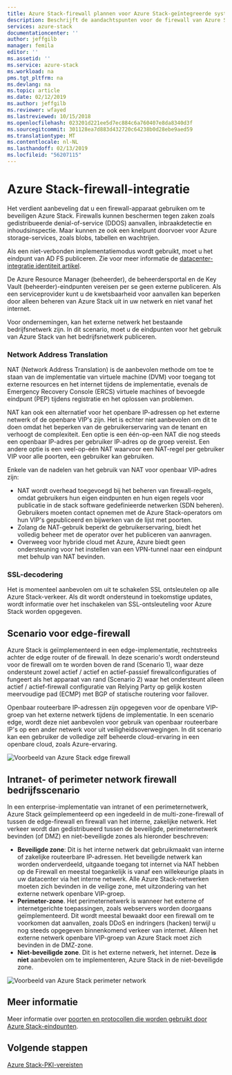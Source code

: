 ```yaml
---
title: Azure Stack-firewall plannen voor Azure Stack-geïntegreerde systemen | Microsoft Docs
description: Beschrijft de aandachtspunten voor de firewall van Azure Stack voor implementaties met meerdere knooppunten Azure Stack Azure-verbinding.
services: azure-stack
documentationcenter: ''
author: jeffgilb
manager: femila
editor: ''
ms.assetid: ''
ms.service: azure-stack
ms.workload: na
pms.tgt_pltfrm: na
ms.devlang: na
ms.topic: article
ms.date: 02/12/2019
ms.author: jeffgilb
ms.reviewer: wfayed
ms.lastreviewed: 10/15/2018
ms.openlocfilehash: 023201d221ee5d7ec884c6a760407e8da8340d3f
ms.sourcegitcommit: 301128ea7d883d432720c64238b0d28ebe9aed59
ms.translationtype: MT
ms.contentlocale: nl-NL
ms.lasthandoff: 02/13/2019
ms.locfileid: "56207115"
---
```

# <a name="azure-stack-firewall-integration"></a>Azure Stack-firewall-integratie
Het verdient aanbeveling dat u een firewall-apparaat gebruiken om te beveiligen Azure Stack. Firewalls kunnen beschermen tegen zaken zoals gedistribueerde denial-of-service (DDOS) aanvallen, inbraakdetectie en inhoudsinspectie. Maar kunnen ze ook een knelpunt doorvoer voor Azure storage-services, zoals blobs, tabellen en wachtrijen.

 Als een niet-verbonden implementatiemodus wordt gebruikt, moet u het eindpunt van AD FS publiceren. Zie voor meer informatie de [datacenter-integratie identiteit artikel](azure-stack-integrate-identity.md).

De Azure Resource Manager (beheerder), de beheerdersportal en de Key Vault (beheerder)-eindpunten vereisen per se geen externe publiceren. Als een serviceprovider kunt u de kwetsbaarheid voor aanvallen kan beperken door alleen beheren van Azure Stack uit in uw netwerk en niet vanaf het internet.

Voor ondernemingen, kan het externe netwerk het bestaande bedrijfsnetwerk zijn. In dit scenario, moet u de eindpunten voor het gebruik van Azure Stack van het bedrijfsnetwerk publiceren.

### <a name="network-address-translation"></a>Network Address Translation
NAT (Network Address Translation) is de aanbevolen methode om toe te staan van de implementatie van virtuele machine (DVM) voor toegang tot externe resources en het internet tijdens de implementatie, evenals de Emergency Recovery Console (ERCS) virtuele machines of bevoegde eindpunt (PEP) tijdens registratie en het oplossen van problemen.

NAT kan ook een alternatief voor het openbare IP-adressen op het externe netwerk of de openbare VIP's zijn. Het is echter niet aanbevolen om dit te doen omdat het beperken van de gebruikerservaring van de tenant en verhoogt de complexiteit. Een optie is een één-op-een NAT die nog steeds een openbaar IP-adres per gebruiker IP-adres op de groep vereist. Een andere optie is een veel-op-één NAT waarvoor een NAT-regel per gebruiker VIP voor alle poorten, een gebruiker kan gebruiken.

Enkele van de nadelen van het gebruik van NAT voor openbaar VIP-adres zijn:
- NAT wordt overhead toegevoegd bij het beheren van firewall-regels, omdat gebruikers hun eigen eindpunten en hun eigen regels voor publicatie in de stack software gedefinieerde netwerken (SDN beheren). Gebruikers moeten contact opnemen met de Azure Stack-operators om hun VIP's gepubliceerd en bijwerken van de lijst met poorten.
- Zolang de NAT-gebruik beperkt de gebruikerservaring, biedt het volledig beheer met de operator over het publiceren van aanvragen.
- Overweeg voor hybride cloud met Azure, Azure biedt geen ondersteuning voor het instellen van een VPN-tunnel naar een eindpunt met behulp van NAT bevinden.

### <a name="ssl-decryption"></a>SSL-decodering
Het is momenteel aanbevolen om uit te schakelen SSL ontsleutelen op alle Azure Stack-verkeer. Als dit wordt ondersteund in toekomstige updates, wordt informatie over het inschakelen van SSL-ontsleuteling voor Azure Stack worden opgegeven.

## <a name="edge-firewall-scenario"></a>Scenario voor edge-firewall
Azure Stack is geïmplementeerd in een edge-implementatie, rechtstreeks achter de edge router of de firewall. In deze scenario's wordt ondersteund voor de firewall om te worden boven de rand (Scenario 1), waar deze ondersteunt zowel actief / actief en actief-passief firewallconfiguraties of fungeert als het apparaat van rand (Scenario 2) waar het ondersteunt alleen actief / actief-firewall configuratie van Relying Party op gelijk kosten meervoudige pad (ECMP) met BGP of statische routering voor failover.

Openbaar routeerbare IP-adressen zijn opgegeven voor de openbare VIP-groep van het externe netwerk tijdens de implementatie. In een scenario edge, wordt deze niet aanbevolen voor gebruik van openbaar routeerbare IP's op een ander netwerk voor uit veiligheidsoverwegingen. In dit scenario kan een gebruiker de volledige zelf beheerde cloud-ervaring in een openbare cloud, zoals Azure-ervaring.  

![Voorbeeld van Azure Stack edge firewall](./media/azure-stack-firewall/firewallScenarios.png)

## <a name="enterprise-intranet-or-perimeter-network-firewall-scenario"></a>Intranet- of perimeter network firewall bedrijfsscenario
In een enterprise-implementatie van intranet of een perimeternetwerk, Azure Stack geïmplementeerd op een ingedeeld in de multi-zone-firewall of tussen de edge-firewall en firewall van het interne, zakelijke netwerk. Het verkeer wordt dan gedistribueerd tussen de beveiligde, perimeternetwerk bevinden (of DMZ) en niet-beveiligde zones als hieronder beschreven:

- **Beveiligde zone**: Dit is het interne netwerk dat gebruikmaakt van interne of zakelijke routeerbare IP-adressen. Het beveiligde netwerk kan worden onderverdeeld, uitgaande toegang tot internet via NAT hebben op de Firewall en meestal toegankelijk is vanaf een willekeurige plaats in uw datacenter via het interne netwerk. Alle Azure Stack-netwerken moeten zich bevinden in de veilige zone, met uitzondering van het externe netwerk openbare VIP-groep.
- **Perimeter-zone**. Het perimeternetwerk is wanneer het externe of internetgerichte toepassingen, zoals webservers worden doorgaans geïmplementeerd. Dit wordt meestal bewaakt door een firewall om te voorkomen dat aanvallen, zoals DDoS en indringers (hacken) terwijl u nog steeds opgegeven binnenkomend verkeer van internet. Alleen het externe netwerk openbare VIP-groep van Azure Stack moet zich bevinden in de DMZ-zone.
- **Niet-beveiligde zone**. Dit is het externe netwerk, het internet. Deze **is niet** aanbevolen om te implementeren, Azure Stack in de niet-beveiligde zone.

![Voorbeeld van Azure Stack perimeter network](./media/azure-stack-firewall/perimeter-network-scenario.png)

## <a name="learn-more"></a>Meer informatie
Meer informatie over [poorten en protocollen die worden gebruikt door Azure Stack-eindpunten](azure-stack-integrate-endpoints.md).

## <a name="next-steps"></a>Volgende stappen
[Azure Stack-PKI-vereisten](azure-stack-pki-certs.md)

